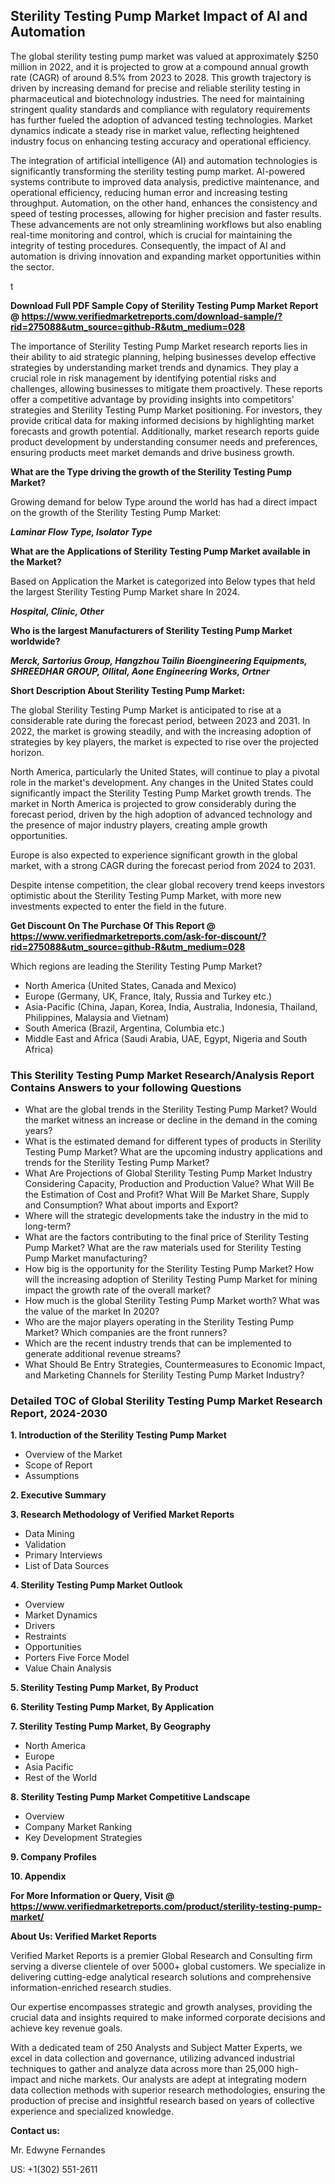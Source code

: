 <h2>Sterility Testing Pump Market Impact of AI and Automation</h2><p>The global sterility testing pump market was valued at approximately $250 million in 2022, and it is projected to grow at a compound annual growth rate (CAGR) of around 8.5% from 2023 to 2028. This growth trajectory is driven by increasing demand for precise and reliable sterility testing in pharmaceutical and biotechnology industries. The need for maintaining stringent quality standards and compliance with regulatory requirements has further fueled the adoption of advanced testing technologies. Market dynamics indicate a steady rise in market value, reflecting heightened industry focus on enhancing testing accuracy and operational efficiency.</p><p>The integration of artificial intelligence (AI) and automation technologies is significantly transforming the sterility testing pump market. AI-powered systems contribute to improved data analysis, predictive maintenance, and operational efficiency, reducing human error and increasing testing throughput. Automation, on the other hand, enhances the consistency and speed of testing processes, allowing for higher precision and faster results. These advancements are not only streamlining workflows but also enabling real-time monitoring and control, which is crucial for maintaining the integrity of testing procedures. Consequently, the impact of AI and automation is driving innovation and expanding market opportunities within the sector.</p>t</p><p id="" class=""><strong>Download Full PDF Sample Copy of Sterility Testing Pump Market Report @ <a href="https://www.verifiedmarketreports.com/download-sample/?rid=275088&utm_source=github-R&utm_medium=028" target="_blank">https://www.verifiedmarketreports.com/download-sample/?rid=275088&utm_source=github-R&utm_medium=028</a></strong></p><p>The importance of&nbsp;Sterility Testing Pump Market research reports lies in their ability to aid strategic planning, helping businesses develop effective strategies by understanding market trends and dynamics. They play a crucial role in risk management by identifying potential risks and challenges, allowing businesses to mitigate them proactively. These reports offer a competitive advantage by providing insights into competitors' strategies and Sterility Testing Pump Market positioning. For investors, they provide critical data for making informed decisions by highlighting market forecasts and growth potential. Additionally, market research reports guide product development by understanding consumer needs and preferences, ensuring products meet market demands and drive business growth.</p><p><strong>What are the&nbsp;Type driving the growth of the Sterility Testing Pump Market?</strong></p><p id="" class="">Growing demand for below Type around the world has had a direct impact on the growth of the Sterility Testing Pump Market:</p><em><strong>Laminar Flow Type, Isolator Type</strong></em></p><strong>What are the&nbsp;Applications&nbsp;of Sterility Testing Pump Market available in the Market?</strong></p><p id="" class="">Based on Application the Market is categorized into Below types that held the largest Sterility Testing Pump Market share In 2024.</p><em><strong>Hospital, Clinic, Other</strong></em></p><strong>Who is the largest Manufacturers of Sterility Testing Pump Market worldwide?</strong></p><p><em><strong>Merck, Sartorius Group, Hangzhou Tailin Bioengineering Equipments, SHREEDHAR GROUP, Ollital, Aone Engineering Works, Ortner</strong></em></p><p id="" class=""><strong>Short Description About Sterility Testing Pump Market:</strong></p><p>The global Sterility Testing Pump Market is anticipated to rise at a considerable rate during the forecast period, between 2023 and 2031. In 2022, the market is growing steadily, and with the increasing adoption of strategies by key players, the market is expected to rise over the projected horizon.</p><p>North America, particularly the United States, will continue to play a pivotal role in the market's development. Any changes in the United States could significantly impact the Sterility Testing Pump Market growth trends. The market in North America is projected to grow considerably during the forecast period, driven by the high adoption of advanced technology and the presence of major industry players, creating ample growth opportunities.</p><p>Europe is also expected to experience significant growth in the global market, with a strong CAGR during the forecast period from 2024 to 2031.</p><p>Despite intense competition, the clear global recovery trend keeps investors optimistic about the Sterility Testing Pump Market, with more new investments expected to enter the field in the future.</p><p id="" class=""><strong>Get Discount On The Purchase Of This Report @ <a href="https://www.verifiedmarketreports.com/ask-for-discount/?rid=275088&utm_source=github-R&utm_medium=028" target="_blank">https://www.verifiedmarketreports.com/ask-for-discount/?rid=275088&utm_source=github-R&utm_medium=028</a></strong></p>Which regions are leading the Sterility Testing Pump Market?</p><ul><li>North America (United States, Canada and Mexico)</li><li>Europe (Germany, UK, France, Italy, Russia and Turkey etc.)</li><li>Asia-Pacific (China, Japan, Korea, India, Australia, Indonesia, Thailand, Philippines, Malaysia and Vietnam)</li><li>South America (Brazil, Argentina, Columbia etc.)</li><li>Middle East and Africa (Saudi Arabia, UAE, Egypt, Nigeria and South Africa)</li></ul><h3 id="" class="">This Sterility Testing Pump Market Research/Analysis Report Contains Answers to your following Questions</h3><ul><li>What are the global trends in the Sterility Testing Pump Market? Would the market witness an increase or decline in the demand in the coming years?</li><li>What is the estimated demand for different types of products in Sterility Testing Pump Market? What are the upcoming industry applications and trends for the Sterility Testing Pump Market?</li><li>What Are Projections of Global Sterility Testing Pump Market Industry Considering Capacity, Production and Production Value? What Will Be the Estimation of Cost and Profit? What Will Be Market Share, Supply and Consumption? What about imports and Export?</li><li>Where will the strategic developments take the industry in the mid to long-term?</li><li>What are the factors contributing to the final price of Sterility Testing Pump Market? What are the raw materials used for Sterility Testing Pump Market manufacturing?</li><li>How big is the opportunity for the Sterility Testing Pump Market? How will the increasing adoption of Sterility Testing Pump Market for mining impact the growth rate of the overall market?</li><li>How much is the global Sterility Testing Pump Market worth? What was the value of the market In 2020?</li><li>Who are the major players operating in the Sterility Testing Pump Market? Which companies are the front runners?</li><li>Which are the recent industry trends that can be implemented to generate additional revenue streams?</li><li>What Should Be Entry Strategies, Countermeasures to Economic Impact, and Marketing Channels for Sterility Testing Pump Market Industry?</li></ul><h3 id="" class="">Detailed TOC of Global Sterility Testing Pump Market Research Report, 2024-2030</h3><p id="" class=""><strong>1. Introduction of the Sterility Testing Pump Market</strong></p><ul><li>Overview of the Market</li><li>Scope of Report</li><li>Assumptions</li></ul><p id="" class=""><strong>2. Executive Summary</strong></p><p id="" class=""><strong>3. Research Methodology of Verified Market Reports</strong></p><ul><li>Data Mining</li><li>Validation</li><li>Primary Interviews</li><li>List of Data Sources</li></ul><p id="" class=""><strong>4. Sterility Testing Pump Market Outlook</strong></p><ul><li>Overview</li><li>Market Dynamics</li><li>Drivers</li><li>Restraints</li><li>Opportunities</li><li>Porters Five Force Model</li><li>Value Chain Analysis</li></ul><p id="" class=""><strong>5. Sterility Testing Pump Market, By Product</strong></p><p id="" class=""><strong>6. Sterility Testing Pump Market, By Application</strong></p><p id="" class=""><strong>7. Sterility Testing Pump Market, By Geography</strong></p><ul><li>North America</li><li>Europe</li><li>Asia Pacific</li><li>Rest of the World</li></ul><p id="" class=""><strong>8. Sterility Testing Pump Market Competitive Landscape</strong></p><ul><li>Overview</li><li>Company Market Ranking</li><li>Key Development Strategies</li></ul><p id="" class=""><strong>9. Company Profiles</strong></p><p id="" class=""><strong>10. Appendix</strong></p><p id="" class=""><strong>For More Information or Query, Visit @ <a href="https://www.verifiedmarketreports.com/product/sterility-testing-pump-market/" target="_blank">https://www.verifiedmarketreports.com/product/sterility-testing-pump-market/</a></strong></p><p id="" class=""><strong>About Us: Verified Market Reports</strong></p><p id="" class="">Verified Market Reports is a premier Global Research and Consulting firm serving a diverse clientele of over 5000+ global customers. We specialize in delivering cutting-edge analytical research solutions and comprehensive information-enriched research studies.</p><p id="" class="">Our expertise encompasses strategic and growth analyses, providing the crucial data and insights required to make informed corporate decisions and achieve key revenue goals.</p><p id="" class="">With a dedicated team of 250 Analysts and Subject Matter Experts, we excel in data collection and governance, utilizing advanced industrial techniques to gather and analyze data across more than 25,000 high-impact and niche markets. Our analysts are adept at integrating modern data collection methods with superior research methodologies, ensuring the production of precise and insightful research based on years of collective experience and specialized knowledge.</p><p id="" class=""><strong>Contact us:</strong></p><p id="" class="">Mr. Edwyne Fernandes</p><p id="" class="">US: +1(302) 551-2611</p>